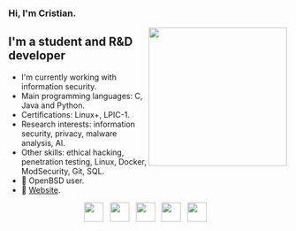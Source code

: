### Hi, I'm Cristian.

<img align="right" src="https://octodex.github.com/images/grim-repo.jpg" height="250">

## I'm a student and R&D developer

* I'm currently working with information security.
* Main programming languages: C, Java and Python.
* Certifications: Linux+, LPIC-1.
* Research interests: information security, privacy, malware analysis, AI.
* Other skills: ethical hacking, penetration testing, Linux, Docker, ModSecurity, Git, SQL.
* 🐡 OpenBSD user.
* 🔗 [Website](https://crhenr.xyz).

<p align="center">
    <a href="mailto:cristianmsbr@gmail.com"><img height="35" src="https://crhenr.xyz/imgs/logos/gmail_logo.svg"></a>&nbsp;&nbsp;
    <a href="https://linkedin.com/in/crhenr"><img height="35" src="https://crhenr.xyz/imgs/logos/linkedin_logo.svg"></a>&nbsp;&nbsp;
    <a href="https://medium.com/@crhenr"><img height="35" src="https://crhenr.xyz/imgs/logos/medium_logo.svg"></a>&nbsp;&nbsp;
    <a href="https://twitter.com/crhenr"><img height="35" src="https://crhenr.xyz/imgs/logos/twitter_logo.svg"></a>&nbsp;&nbsp;
    <a href="https://instagram.com/crhenr"><img height="35" src="https://crhenr.xyz/imgs/logos/instagram_logo.svg"></a>&nbsp;&nbsp;
</p>

